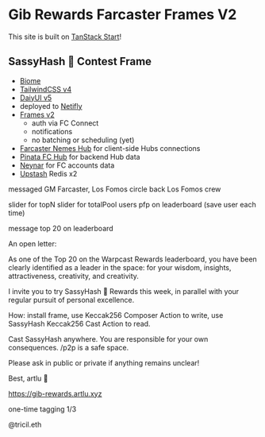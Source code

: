 # Gib Rewards Farcaster Frames V2

This site is built on [TanStack Start](https://tanstack.com/start)!

## SassyHash 💅 Contest Frame

- [Biome](https://biomejs.dev)
- [TailwindCSS v4](https://tailwindcss.com)
- [DaiyUI v5](https://daisyui.com)
- deployed to [Netifly](http://netlify.com)
- [Frames v2](https://framesv2.com)
  - auth via FC Connect
  - notifications
  - no batching or scheduling (yet)
- [Farcaster Nemes Hub](https://nemes.farcaster.xyz:2281/v1/info) for client-side Hubs connections
- [Pinata FC Hub](https://pinata.cloud/blog/what-is-a-farcaster-hub/) for backend Hub data
- [Neynar](https://neynar.com) for FC accounts data
- [Upstash](https://upstash.com) Redis x2

messaged GM Farcaster, Los Fomos
circle back Los Fomos crew

slider for topN
slider for totalPool
users
pfp on leaderboard (save user each time)

message top 20 on leaderboard




An open letter:

As one of the Top 20 on the Warpcast Rewards leaderboard, you have been clearly identified as a leader in the space: for your
wisdom, insights, attractiveness, creativity, and creativity.

I invite you to try SassyHash 💅 Rewards this week, in parallel with your regular pursuit of personal excellence.

How: install frame, use Keccak256 Composer Action to write, use SassyHash Keccak256 Cast Action to read. 

Cast SassyHash anywhere. You are responsible for your own consequences. /p2p is a safe space.

Please ask in public or private if anything remains unclear! 

Best,
artlu 💅 

https://gib-rewards.artlu.xyz


one-time tagging 1/3

@tricil.eth

